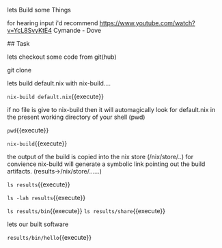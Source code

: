 lets Build some Things

for hearing input i'd recommend https://www.youtube.com/watch?v=YcL8SvyKtE4
Cymande - Dove


## Task

lets checkout some code from git(hub)

git clone 

lets build default.nix with nix-build....

`nix-build default.nix`{{execute}}

if no file is give to nix-build then it will automagically look for default.nix in the present working directory of your shell (pwd)

`pwd`{{execute}}

`nix-build`{{execute}}

the output of the build is copied into the nix store (/nix/store/..)
for convience nix-build will generate a symbolic link pointing out the build artifacts. (results->/nix/store/......)

`ls results`{{execute}}

`ls -lah results`{{execute}}


`ls results/bin`{{execute}}
`ls results/share`{{execute}}


lets our built software

`results/bin/hello`{{execute}}

